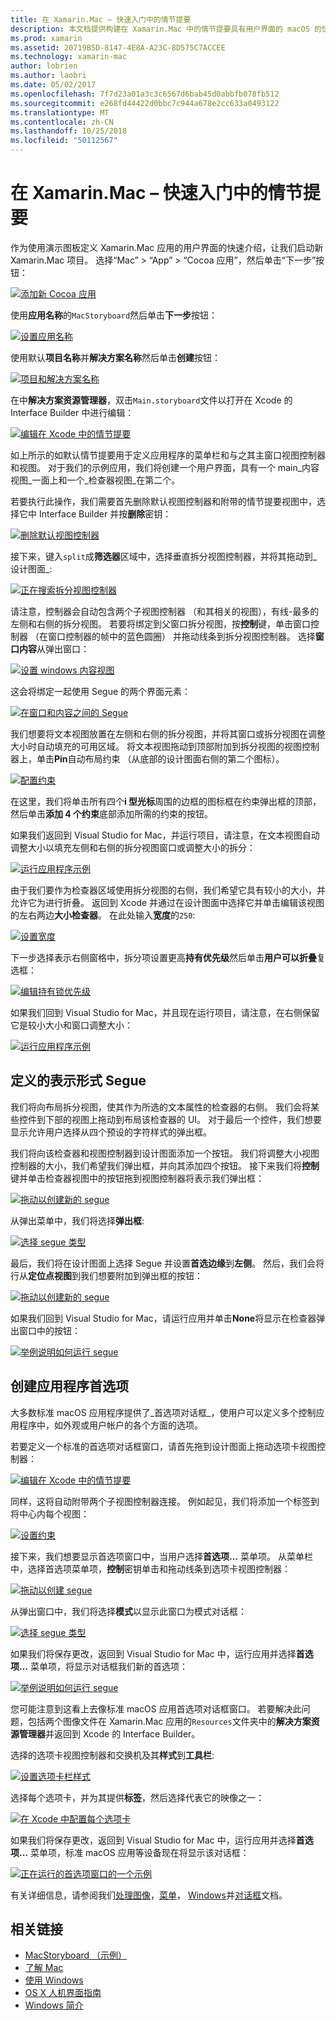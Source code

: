 ```yaml
---
title: 在 Xamarin.Mac – 快速入门中的情节提要
description: 本文档提供构建在 Xamarin.Mac 中的情节提要具有用户界面的 macOS 的快速入门介绍。 它介绍如何创建 segue，并创建一个首选项窗口。
ms.prod: xamarin
ms.assetid: 20719B5D-8147-4E8A-A23C-8D575C7ACCEE
ms.technology: xamarin-mac
author: lobrien
ms.author: laobri
ms.date: 05/02/2017
ms.openlocfilehash: 7f7d23a01a3c3c6567d6bab45d0abbfb078fb512
ms.sourcegitcommit: e268fd44422d0bbc7c944a678e2cc633a0493122
ms.translationtype: MT
ms.contentlocale: zh-CN
ms.lasthandoff: 10/25/2018
ms.locfileid: "50112567"
---
```

# <a name="storyboards-in-xamarinmac-quick-start"></a>在 Xamarin.Mac – 快速入门中的情节提要

作为使用演示图板定义 Xamarin.Mac 应用的用户界面的快速介绍，让我们启动新 Xamarin.Mac 项目。 选择“Mac” > “App” > “Cocoa 应用”，然后单击“下一步”按钮：

[![](quickstart-images/qs01.png "添加新 Cocoa 应用")](quickstart-images/qs01.png#lightbox)

使用**应用名称**的`MacStoryboard`然后单击**下一步**按钮：

[![](quickstart-images/qs02.png "设置应用名称")](quickstart-images/qs02.png#lightbox)

使用默认**项目名称**并**解决方案名称**然后单击**创建**按钮：

[![](quickstart-images/qs03.png "项目和解决方案名称")](quickstart-images/qs03.png#lightbox)

在中**解决方案资源管理器**，双击`Main.storyboard`文件以打开在 Xcode 的 Interface Builder 中进行编辑：

[![](quickstart-images/qs04.png "编辑在 Xcode 中的情节提要")](quickstart-images/qs04.png#lightbox)

如上所示的如默认情节提要用于定义应用程序的菜单栏和与之其主窗口视图控制器和视图。 对于我们的示例应用，我们将创建一个用户界面，具有一个 main_内容视图_一面上和一个_检查器视图_在第二个。

若要执行此操作，我们需要首先删除默认视图控制器和附带的情节提要视图中，选择它中 Interface Builder 并按**删除**密钥：

[![](quickstart-images/qs05.png "删除默认视图控制器")](quickstart-images/qs05.png#lightbox)

接下来，键入`split`成**筛选器**区域中，选择垂直拆分视图控制器，并将其拖动到_设计图面_:

[![](quickstart-images/qs06.png "正在搜索拆分视图控制器")](quickstart-images/qs06.png#lightbox)

请注意，控制器会自动包含两个子视图控制器 （和其相关的视图），有线-最多的左侧和右侧的拆分视图。 若要将绑定到父窗口拆分视图，按**控制**键，单击窗口控制器 （在窗口控制器的帧中的蓝色圆圈） 并拖动线条到拆分视图控制器。 选择**窗口内容**从弹出窗口：

[![](quickstart-images/qs07.png "设置 windows 内容视图")](quickstart-images/qs07.png#lightbox)

这会将绑定一起使用 Segue 的两个界面元素：

[![](quickstart-images/qs08.png "在窗口和内容之间的 Segue")](quickstart-images/qs08.png#lightbox)

我们想要将文本视图放置在左侧和右侧的拆分视图，并将其窗口或拆分视图在调整大小时自动填充的可用区域。 将文本视图拖动到顶部附加到拆分视图的视图控制器上，单击**Pin**自动布局约束 （从底部的设计图面右侧的第二个图标）。

[![](quickstart-images/qs09.png "配置约束")](quickstart-images/qs09.png#lightbox)

在这里，我们将单击所有四个**i 型光标**周围的边框的图标框在约束弹出框的顶部，然后单击**添加 4 个约束**底部添加所需的约束的按钮。

如果我们返回到 Visual Studio for Mac，并运行项目，请注意，在文本视图自动调整大小以填充左侧和右侧的拆分视图窗口或调整大小的拆分：

[![](quickstart-images/qs10.png "运行应用程序示例")](quickstart-images/qs10.png#lightbox)

由于我们要作为检查器区域使用拆分视图的右侧，我们希望它具有较小的大小，并允许它为进行折叠。 返回到 Xcode 并通过在设计图面中选择它并单击编辑该视图的左右两边**大小检查器**。 在此处输入**宽度**的`250`:

[![](quickstart-images/qs11.png "设置宽度")](quickstart-images/qs11.png#lightbox)

下一步选择表示右侧窗格中，拆分项设置更高**持有优先级**然后单击**用户可以折叠**复选框：

[![](quickstart-images/qs12.png "编辑持有锁优先级")](quickstart-images/qs12.png#lightbox)

如果我们回到 Visual Studio for Mac，并且现在运行项目，请注意，在右侧保留它是较小大小和窗口调整大小：

[![](quickstart-images/qs13.png "运行应用程序示例")](quickstart-images/qs13.png#lightbox)

<a name="Defining-a-Presentation-Segue" />

## <a name="defining-a-presentation-segue"></a>定义的表示形式 Segue

我们将向布局拆分视图，使其作为所选的文本属性的检查器的右侧。 我们会将某些控件到下部的视图上拖动到布局该检查器的 UI。 对于最后一个控件，我们想要显示允许用户选择从四个预设的字符样式的弹出框。

我们将向该检查器和视图控制器到设计图面添加一个按钮。 我们将调整大小视图控制器的大小，我们希望我们弹出框，并向其添加四个按钮。 接下来我们将**控制**键并单击检查器视图中的按钮拖到视图控制器将表示我们弹出框：

[![](quickstart-images/qs14.png "拖动以创建新的 segue")](quickstart-images/qs14.png#lightbox)

从弹出菜单中，我们将选择**弹出框**: 

[![](quickstart-images/qs15.png "选择 segue 类型")](quickstart-images/qs15.png#lightbox)

最后，我们将在设计图面上选择 Segue 并设置**首选边缘**到**左侧**。 然后，我们会将行从**定位点视图**到我们想要附加到弹出框的按钮：

[![](quickstart-images/qs16.png "拖动以创建新的 segue")](quickstart-images/qs16.png#lightbox)

如果我们回到 Visual Studio for Mac，请运行应用并单击**None**将显示在检查器弹出窗口中的按钮：

[![](quickstart-images/qs17.png "举例说明如何运行 segue")](quickstart-images/qs17.png#lightbox)

<a name="Creating-App-Preferences" />

## <a name="creating-app-preferences"></a>创建应用程序首选项

大多数标准 macOS 应用程序提供了_首选项对话框_，使用户可以定义多个控制应用程序中，如外观或用户帐户的各个方面的选项。

若要定义一个标准的首选项对话框窗口，请首先拖到设计图面上拖动选项卡视图控制器：

[![](quickstart-images/qs18.png "编辑在 Xcode 中的情节提要")](quickstart-images/qs18.png#lightbox)

同样，这将自动附带两个子视图控制器连接。 例如起见，我们将添加一个标签到将中心内每个视图：

[![](quickstart-images/qs19.png "设置约束")](quickstart-images/qs19.png#lightbox)

接下来，我们想要显示首选项窗口中，当用户选择**首选项...** 菜单项。 从菜单栏中，选择首选项菜单项，**控制**密钥单击和拖动线条到选项卡视图控制器：

[![](quickstart-images/qs20.png "拖动以创建 segue")](quickstart-images/qs20.png#lightbox)

从弹出窗口中，我们将选择**模式**以显示此窗口为模式对话框：

[![](quickstart-images/qs21.png "选择 segue 类型")](quickstart-images/qs21.png#lightbox)

如果我们将保存更改，返回到 Visual Studio for Mac 中，运行应用并选择**首选项...** 菜单项，将显示对话框我们新的首选项：

[![](quickstart-images/qs22.png "举例说明如何运行 segue")](quickstart-images/qs22.png#lightbox)

您可能注意到这看上去像标准 macOS 应用首选项对话框窗口。 若要解决此问题，包括两个图像文件在 Xamarin.Mac 应用的`Resources`文件夹中的**解决方案资源管理器**并返回到 Xcode 的 Interface Builder。

选择的选项卡视图控制器和交换机及其**样式**到**工具栏**: 

[![](quickstart-images/qs23.png "设置选项卡栏样式")](quickstart-images/qs23.png#lightbox)

选择每个选项卡，并为其提供**标签**，然后选择代表它的映像之一：

[![](quickstart-images/qs24.png "在 Xcode 中配置每个选项卡")](quickstart-images/qs24.png#lightbox)

如果我们将保存更改，返回到 Visual Studio for Mac 中，运行应用并选择**首选项...** 菜单项，标准 macOS 应用等设备现在将显示该对话框：

[![](quickstart-images/qs25.png "正在运行的首选项窗口的一个示例")](quickstart-images/qs25.png#lightbox)

有关详细信息，请参阅我们[处理图像](~/mac/app-fundamentals/image.md)，[菜单](~/mac/user-interface/menu.md)， [Windows](~/mac/user-interface/window.md)并[对话框](~/mac/user-interface/dialog.md)文档。

## <a name="related-links"></a>相关链接

- [MacStoryboard （示例）](https://developer.xamarin.com/samples/mac/MacStoryboard/)
- [了解 Mac](~/mac/get-started/hello-mac.md)
- [使用 Windows](~/mac/user-interface/window.md)
- [OS X 人机界面指南](https://developer.apple.com/library/mac/documentation/UserExperience/Conceptual/OSXHIGuidelines/)
- [Windows 简介](https://developer.apple.com/library/mac/documentation/Cocoa/Conceptual/WinPanel/Introduction.html#//apple_ref/doc/uid/10000031-SW1)
